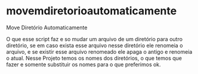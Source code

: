 # movemdiretorioautomaticamente
Move Diretório Automaticamente

O que esse script faz e so mudar um arquivo de um diretório para outro diretório, se em caso exista esse arquivo nesse diretório ele renomeia o arquivo, e se existir esse arquivo renomeado ele apaga o antigo e renomeia o atual.
Nesse Projeto temos os nomes dos diretórios, o que temos que fazer e somente substituir os nomes para o que preferimos ok.
